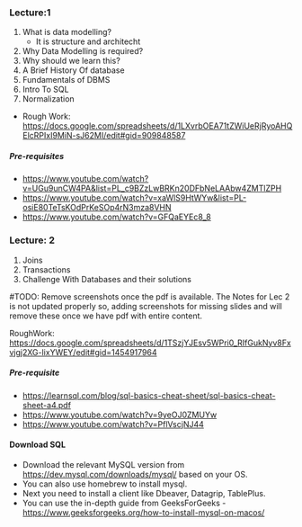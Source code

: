 ### Lecture:1 
1. What is data modelling? 
    - It is structure and architecht 
2. Why Data Modelling is required? 
3. Why should we learn this? 
4. A Brief History Of database 
5. Fundamentals of DBMS
6. Intro To SQL 
7. Normalization 

* Rough Work: https://docs.google.com/spreadsheets/d/1LXvrbOEA71tZWiUeRjRyoAHQElcRPIxI9MiN-sJ62MI/edit#gid=909848587


##### Pre-requisites
* https://www.youtube.com/watch?v=UGu9unCW4PA&list=PL_c9BZzLwBRKn20DFbNeLAAbw4ZMTlZPH
* https://www.youtube.com/watch?v=xaWlS9HtWYw&list=PL-osiE80TeTsKOdPrKeSOp4rN3mza8VHN
* https://www.youtube.com/watch?v=GFQaEYEc8_8 

### Lecture: 2
1. Joins 
2. Transactions 
3. Challenge With Databases and their solutions 

#TODO: Remove screenshots once the pdf is available. 
The Notes for Lec 2 is not updated properly so, adding screenshots for missing slides and will remove these once we have pdf with entire content. 


RoughWork: https://docs.google.com/spreadsheets/d/1TSzjYJEsv5WPri0_RIfGukNyv8Fxvjgj2XG-lixYWEY/edit#gid=1454917964  

##### Pre-requisite
* https://learnsql.com/blog/sql-basics-cheat-sheet/sql-basics-cheat-sheet-a4.pdf
* https://www.youtube.com/watch?v=9yeOJ0ZMUYw
* https://www.youtube.com/watch?v=PflVscjNJ44


####  Download SQL 
* Download the relevant MySQL version from https://dev.mysql.com/downloads/mysql/ based on your OS.
* You can also use homebrew to install mysql.
* Next you need to install a client like Dbeaver, Datagrip, TablePlus.
* You can use the in-depth guide from GeeksForGeeks - https://www.geeksforgeeks.org/how-to-install-mysql-on-macos/
